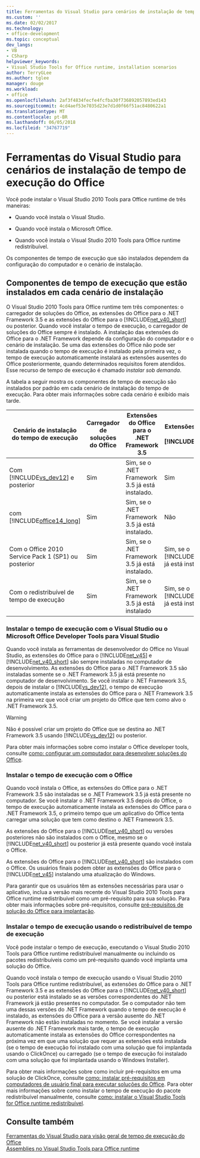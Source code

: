 ```yaml
---
title: Ferramentas do Visual Studio para cenários de instalação de tempo de execução do Office
ms.custom: ''
ms.date: 02/02/2017
ms.technology:
- office-development
ms.topic: conceptual
dev_langs:
- VB
- CSharp
helpviewer_keywords:
- Visual Studio Tools for Office runtime, installation scenarios
author: TerryGLee
ms.author: tglee
manager: douge
ms.workload:
- office
ms.openlocfilehash: 2af3f4834fecfe4fcfba30f736892057893ed143
ms.sourcegitcommit: 4cd4aef53e7035d23e7d1d0f66f51ac8480622a1
ms.translationtype: MT
ms.contentlocale: pt-BR
ms.lasthandoff: 06/05/2018
ms.locfileid: "34767719"
---
```

# <a name="visual-studio-tools-for-office-runtime-installation-scenarios"></a>Ferramentas do Visual Studio para cenários de instalação de tempo de execução do Office
  Você pode instalar o Visual Studio 2010 Tools para Office runtime de três maneiras:  
  
-   Quando você instala o Visual Studio.  
  
-   Quando você instala o Microsoft Office.  
  
-   Quando você instala o Visual Studio 2010 Tools para Office runtime redistribuível.  
  
 Os componentes de tempo de execução que são instalados dependem da configuração do computador e o cenário de instalação.  
  
## <a name="runtime-components-that-are-installed-in-each-installation-scenario"></a>Componentes de tempo de execução que estão instalados em cada cenário de instalação  
 O Visual Studio 2010 Tools para Office runtime tem três componentes: o carregador de soluções do Office, as extensões do Office para o .NET Framework 3.5 e as extensões do Office para o [!INCLUDE[net_v40_short](../sharepoint/includes/net-v40-short-md.md)] ou posterior. Quando você instalar o tempo de execução, o carregador de soluções do Office sempre é instalado. A instalação das extensões do Office para o .NET Framework depende da configuração do computador e o cenário de instalação. Se uma das extensões do Office não pode ser instalada quando o tempo de execução é instalado pela primeira vez, o tempo de execução automaticamente instalará as extensões ausentes do Office posteriormente, quando determinados requisitos forem atendidos. Esse recurso de tempo de execução é chamado *instalar sob demanda*.  
  
 A tabela a seguir mostra os componentes de tempo de execução são instalados por padrão em cada cenário de instalação do tempo de execução. Para obter mais informações sobre cada cenário é exibido mais tarde.  
  
|Cenário de instalação do tempo de execução|Carregador de soluções do Office|Extensões do Office para o .NET Framework 3.5|Extensões do Office para o [!INCLUDE[net_v40_short](../sharepoint/includes/net-v40-short-md.md)]|Extensões do Office para o [!INCLUDE[net_v45](../vsto/includes/net-v45-md.md)]|  
|-----------------------------------|----------------------------|--------------------------------------------------|---------------------------------------------------------------------------------------|---------------------------------------------------------------------------|  
|Com [!INCLUDE[vs_dev12](../vsto/includes/vs-dev12-md.md)] e posterior|Sim|Sim, se o .NET Framework 3.5 já está instalado.|Sim|Sim|  
|com [!INCLUDE[office14_long](../vsto/includes/office14-long-md.md)]|Sim|Sim, se o .NET Framework 3.5 já está instalado.|Não|Não|  
|Com o Office 2010 Service Pack 1 (SP1) ou posterior|Sim|Sim, se o .NET Framework 3.5 já está instalado.|Sim, se o [!INCLUDE[net_v40_short](../sharepoint/includes/net-v40-short-md.md)] já está instalado.|Não|  
|Com o redistribuível de tempo de execução|Sim|Sim, se o .NET Framework 3.5 já está instalado|Sim, se o [!INCLUDE[net_v40_short](../sharepoint/includes/net-v40-short-md.md)] já está instalado.|Sim, se o [!INCLUDE[net_v45](../vsto/includes/net-v45-md.md)] já está instalado.|  
  
### <a name="install-the-runtime-with-visual-studio-or-the-microsoft-office-developer-tools-for-visual-studio"></a>Instalar o tempo de execução com o Visual Studio ou o Microsoft Office Developer Tools para Visual Studio  
 Quando você instala as ferramentas de desenvolvedor do Office no Visual Studio, as extensões do Office para o [!INCLUDE[net_v45](../vsto/includes/net-v45-md.md)] e [!INCLUDE[net_v40_short](../sharepoint/includes/net-v40-short-md.md)] são sempre instaladas no computador de desenvolvimento. As extensões do Office para o .NET Framework 3.5 são instaladas somente se o .NET Framework 3.5 já está presente no computador de desenvolvimento. Se você instalar o .NET Framework 3.5, depois de instalar o [!INCLUDE[vs_dev12](../vsto/includes/vs-dev12-md.md)], o tempo de execução automaticamente instala as extensões do Office para o .NET Framework 3.5 na primeira vez que você criar um projeto do Office que tem como alvo o .NET Framework 3.5.  
  
> [!WARNING]  
>  Não é possível criar um projeto do Office que se destina ao .NET Framework 3.5 usando [!INCLUDE[vs_dev12](../vsto/includes/vs-dev12-md.md)] ou posterior.  
  
 Para obter mais informações sobre como instalar o Office developer tools, consulte [como: configurar um computador para desenvolver soluções do Office](../vsto/how-to-configure-a-computer-to-develop-office-solutions.md).  
  
### <a name="install-the-runtime-with-office"></a>Instalar o tempo de execução com o Office  
 Quando você instala o Office, as extensões do Office para o .NET Framework 3.5 são instaladas se o .NET Framework 3.5 já está presente no computador. Se você instalar o .NET Framework 3.5 depois do Office, o tempo de execução automaticamente instala as extensões do Office para o .NET Framework 3.5, o primeiro tempo que um aplicativo do Office tenta carregar uma solução que tem como destino o .NET Framework 3.5.  
  
 As extensões do Office para o [!INCLUDE[net_v40_short](../sharepoint/includes/net-v40-short-md.md)] ou versões posteriores não são instalados com o Office, mesmo se o [!INCLUDE[net_v40_short](../sharepoint/includes/net-v40-short-md.md)] ou posterior já está presente quando você instala o Office.  
  
 As extensões do Office para o [!INCLUDE[net_v40_short](../sharepoint/includes/net-v40-short-md.md)] são instalados com o Office. Os usuários finais podem obter as extensões do Office para o [!INCLUDE[net_v45](../vsto/includes/net-v45-md.md)] instalando uma atualização do Windows.  
  
 Para garantir que os usuários têm as extensões necessárias para usar o aplicativo, inclua a versão mais recente do Visual Studio 2010 Tools para Office runtime redistribuível como um pré-requisito para sua solução. Para obter mais informações sobre pré-requisitos, consulte [pré-requisitos de solução do Office para implantação](http://msdn.microsoft.com/en-us/9f672809-43a3-40a1-9057-397ce3b5126e).  
  
### <a name="install-the-runtime-by-using-the-runtime-redistributable"></a>Instalar o tempo de execução usando o redistribuível de tempo de execução  
 Você pode instalar o tempo de execução, executando o Visual Studio 2010 Tools para Office runtime redistribuível manualmente ou incluindo os pacotes redistribuíveis como um pré-requisito quando você implanta uma solução do Office.  
  
 Quando você instala o tempo de execução usando o Visual Studio 2010 Tools para Office runtime redistribuível, as extensões do Office para o .NET Framework 3.5 e as extensões do Office para o [!INCLUDE[net_v40_short](../sharepoint/includes/net-v40-short-md.md)] ou posterior está instalado se as versões correspondentes do .NET Framework já estão presentes no computador. Se o computador não tem uma dessas versões do .NET Framework quando o tempo de execução é instalado, as extensões do Office para a versão ausente do .NET Framework não estão instaladas no momento. Se você instalar a versão ausente do .NET Framework mais tarde, o tempo de execução automaticamente instala as extensões do Office correspondentes na próxima vez em que uma solução que requer as extensões está instalada (se o tempo de execução foi instalado com uma solução que foi implantada usando o ClickOnce) ou carregado (se o tempo de execução foi instalado com uma solução que foi implantada usando o Windows Installer).  
  
 Para obter mais informações sobre como incluir pré-requisitos em uma solução de ClickOnce, consulte [como: instalar pré-requisitos em computadores de usuário final para executar soluções do Office](http://msdn.microsoft.com/en-us/74dd2c52-838f-4abf-b2b4-4d7b0c2a0a98). Para obter mais informações sobre como instalar o tempo de execução do pacote redistribuível manualmente, consulte [como: instalar o Visual Studio Tools for Office runtime redistribuível](../vsto/how-to-install-the-visual-studio-tools-for-office-runtime-redistributable.md).  
  
## <a name="see-also"></a>Consulte também  
 [Ferramentas do Visual Studio para visão geral de tempo de execução do Office](../vsto/visual-studio-tools-for-office-runtime-overview.md)   
 [Assemblies no Visual Studio Tools para Office runtime](../vsto/assemblies-in-the-visual-studio-tools-for-office-runtime.md)  
  
  